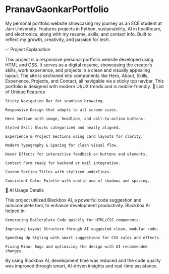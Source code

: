 # PranavGaonkarPortfolio
My personal portfolio website showcasing my journey as an ECE student at Jain University. Features projects in Python, sustainability, AI in healthcare, and electronics, along with my resume, skills, and contact info. Built to reflect my growth, creativity, and passion for tech.

✅ Project Explanation

This project is a responsive personal portfolio website developed using HTML and CSS. It serves as a digital resume, showcasing the creator’s skills, work experience, and projects in a clean and visually appealing layout. The site is sectioned into components like Hero, About, Skills, Experience, Projects, and Contact, all navigable via a sticky top navbar. This portfolio is designed with modern UI/UX trends and is mobile-friendly.
🌟 List of Unique Features

    Sticky Navigation Bar for seamless browsing.

    Responsive Design that adapts to all screen sizes.

    Hero Section with image, headline, and call-to-action buttons.

    Styled Skill Blocks categorized and neatly aligned.

    Experience & Project Sections using card layouts for clarity.

    Modern Typography & Spacing for clean visual flow.

    Hover Effects for interactive feedback on buttons and elements.

    Contact Form ready for backend or mail integration.

    Custom Section Titles with stylized underlines.

    Consistent Color Palette with subtle use of shadows and spacing.

🤖 AI Usage Details

This project utilized Blackbox AI, a powerful code suggestion and autocomplete tool, to enhance development productivity. Blackbox AI helped in:

    Generating Boilerplate Code quickly for HTML/CSS components.

    Improving Layout Structure through AI-suggested clean, modular code.

    Speeding Up Styling with smart suggestions for CSS rules and effects.

    Fixing Minor Bugs and optimizing the design with AI-recommended changes.

By using Blackbox AI, development time was reduced and the code quality was improved through smart, AI-driven insights and real-time assistance.
